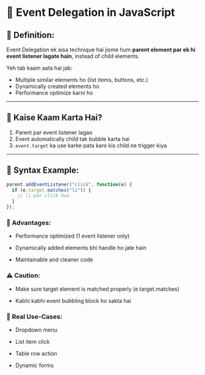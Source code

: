 # 🔄 Event Delegation in JavaScript

## 🔹 Definition:
Event Delegation ek aisa technique hai jisme hum **parent element par ek hi event listener lagate hain**, instead of child elements.

Yeh tab kaam aata hai jab:
- Multiple similar elements ho (list items, buttons, etc.)
- Dynamically created elements ho
- Performance optimize karni ho

---

## 🔹 Kaise Kaam Karta Hai?
1. Parent par event listener lagao
2. Event automatically child tak bubble karta hai
3. `event.target` ka use karke pata karo kis child ne trigger kiya

---

## 🔹 Syntax Example:
```js
parent.addEventListener("click", function(e) {
  if (e.target.matches("li")) {
    // li par click hua
  }
});
```
### 🧠 Advantages:
- Performance optimized (1 event listener only)

- Dynamically added elements bhi handle ho jate hain

- Maintainable and cleaner code

### ⚠️ Caution:
- Make sure target element is matched properly (e.target.matches)

- Kabhi kabhi event bubbling block ho sakta hai

### 📌 Real Use-Cases:
- Dropdown menu

- List item click

- Table row action

- Dynamic forms